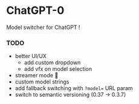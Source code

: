 # ChatGPT-0
Model switcher for ChatGPT !
### TODO
- better UI/UX
  - add custom dropdown
  - add vfx on model selection
- streamer mode 🎯
- custom model strings
- add fallback switching with `?model=` URL param
- switch to semantic versioning (0.37 -> 0.3.7)
